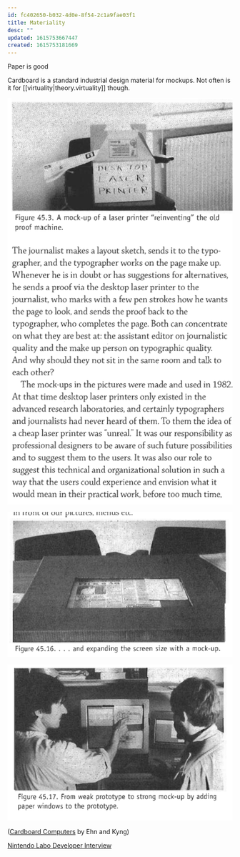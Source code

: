 ```yaml
---
id: fc402650-b032-4d0e-8f54-2c1a9fae03f1
title: Materiality
desc: ""
updated: 1615753667447
created: 1615753181669
---
```


Paper is good

Cardboard is a standard industrial design material for mockups. Not often is it for [[virtuality|theory.virtuality]] though.

![](/assets/images/2021-03-14-16-21-13.png)

![](/assets/images/2021-03-14-16-22-30.png)

![](/assets/images/2021-03-14-16-23-55.png)

([Cardboard Computers](../assets/cardboard-computers.pdf) by Ehn and Kyng)

[Nintendo Labo Developer Interview](https://www.nintendo.com.au/nintendo-labo-developer-interview-part-1-the-concept)
